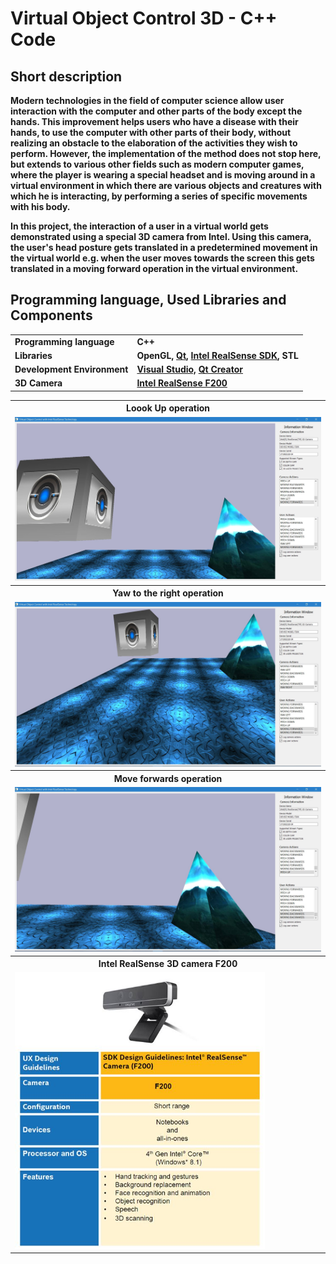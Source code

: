 <h1><b>Virtual Object Control 3D - C++ Code<b/></h1>

<h2><b>Short description</b></h2>
<p>
Modern technologies in the field of computer science allow user interaction with the computer and other parts of the body except the hands. This improvement helps users who have a disease with their hands, to use the computer with other parts of their body, without realizing an obstacle to the elaboration of the activities they wish to perform. However, the implementation of the method does not stop here, but extends to various other fields such as modern computer games, where the player is wearing a special headset and is moving around in a virtual environment in which there are various objects and creatures with which he is interacting, by performing a series of specific movements with his body.
</p>
<p>
In this project, the interaction of a user in a virtual world gets demonstrated using a special 3D camera from Intel. Using this camera, the user's head posture gets translated in a predetermined movement in the virtual world e.g. when the user moves towards the screen this gets translated in a moving forward operation in the virtual environment.
</p>

<h2><b>Programming language, Used Libraries and Components</b></h2>
<table>
	<tr>
		<td>Programming language</td>
		<td>C++</td>
	</tr>
	<tr>
		<td>Libraries</td>
		<td>OpenGL, <a href="https://www.qt.io/developers/">Qt</a>, <a href="https://www.intelrealsense.com/developers/">Intel 
		RealSense SDK</a>, STL</td>
	</tr>
	<tr>
		<td>Development Environment</td>
		<td><a href="https://visualstudio.microsoft.com/vs/community/">Visual Studio,</a> <a href="https://www.qt.io/download">Qt 
		Creator</a></td>
	</tr>
	<tr>
		<td>3D Camera</td>
		<td><a href="https://downloadcenter.intel.com/product/92255/Intel-RealSense-Camera-F200">Intel RealSense F200</a></td>
	</tr>
</table>

<table align="center">
	<tr>
		<th>Loook Up operation</th>
	</tr>
	<tr>
		<td><img src="https://github.com/michailtam/VirtualObjectControl3D/blob/master/images/look_up.JPG" width=720></td>
	</tr>
	<tr>
		<th>Yaw to the right operation</th>
	</tr>	
	<tr>
		<td><img src="https://github.com/michailtam/VirtualObjectControl3D/blob/master/images/yaw_right.JPG" width=720></td>
	</tr>
	<tr>
		<th>Move forwards operation</th>
	</tr>	
	<tr>
		<td><img src="https://github.com/michailtam/VirtualObjectControl3D/blob/master/images/move_forwards.JPG" width=720></td>
	</tr>
	<tr>
		<th>Intel RealSense 3D camera F200</th>
	</tr>	
	<tr>
		<td><img src="https://github.com/michailtam/VirtualObjectControl3D/blob/master/images/camera_prop.JPG" width=400></td>
	</tr>
</table>
